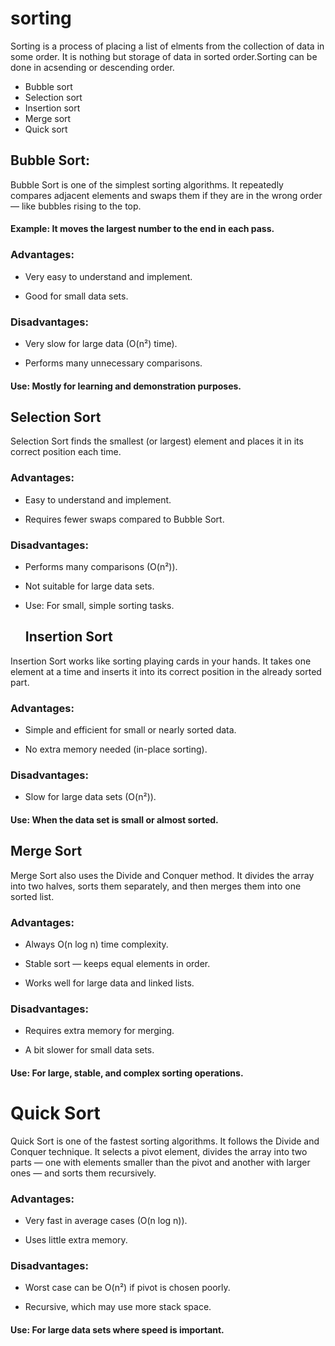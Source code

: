 # sorting
 Sorting is a process of placing a list of elments from the collection of data in some order. It is nothing but storage of data in sorted order.Sorting can be done in acsending or descending order.
- Bubble sort
- Selection sort
- Insertion sort
- Merge sort
- Quick sort
## Bubble Sort:
Bubble Sort is one of the simplest sorting algorithms.
It repeatedly compares adjacent elements and swaps them if they are in the wrong order — like bubbles rising to the top.

#### Example: It moves the largest number to the end in each pass.

### Advantages:

- Very easy to understand and implement.

- Good for small data sets.

### Disadvantages:

- Very slow for large data (O(n²) time).

- Performs many unnecessary comparisons.

#### Use: Mostly for learning and demonstration purposes.

## Selection Sort

Selection Sort finds the smallest (or largest) element and places it in its correct position each time.

### Advantages:

- Easy to understand and implement.

- Requires fewer swaps compared to Bubble Sort.

### Disadvantages:

- Performs many comparisons (O(n²)).

- Not suitable for large data sets.

- Use: For small, simple sorting tasks.


  ## Insertion Sort

Insertion Sort works like sorting playing cards in your hands.
It takes one element at a time and inserts it into its correct position in the already sorted part.

### Advantages:

- Simple and efficient for small or nearly sorted data.

- No extra memory needed (in-place sorting).

### Disadvantages:

- Slow for large data sets (O(n²)).

#### Use: When the data set is small or almost sorted.



## Merge Sort

Merge Sort also uses the Divide and Conquer method.
It divides the array into two halves, sorts them separately, and then merges them into one sorted list.

### Advantages:

- Always O(n log n) time complexity.

- Stable sort — keeps equal elements in order.

- Works well for large data and linked lists.

### Disadvantages:

- Requires extra memory for merging.

- A bit slower for small data sets.

#### Use: For large, stable, and complex sorting operations.



# Quick Sort

Quick Sort is one of the fastest sorting algorithms.
It follows the Divide and Conquer technique.
It selects a pivot element, divides the array into two parts — one with elements smaller than the pivot and another with larger ones — and sorts them recursively.

### Advantages:

- Very fast in average cases (O(n log n)).

- Uses little extra memory.

### Disadvantages:

- Worst case can be O(n²) if pivot is chosen poorly.

- Recursive, which may use more stack space.

#### Use: For large data sets where speed is important.
